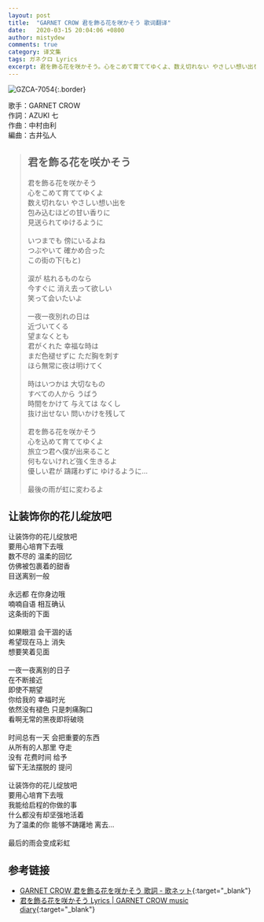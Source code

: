 ```yaml
---
layout: post
title:  "GARNET CROW 君を飾る花を咲かそう 歌词翻译"
date:   2020-03-15 20:04:06 +0800
author: mistydew
comments: true
category: 译文集
tags: ガネクロ Lyrics
excerpt: 君を飾る花を咲かそう。心をこめて育ててゆくよ、数え切れない やさしい想い出を。包み込むほどの甘い香りに、見送られてゆけるように。
---
```

![GZCA-7054](https://crowsub.github.io/images/discography/single/GZCA-7054.jpg){:.border}

歌手：GARNET CROW<br>
作詞：AZUKI 七<br>
作曲：中村由利<br>
編曲：古井弘人

<blockquote class="lyric-original">
  <h2>君を飾る花を咲かそう</h2>
  <p>
    君を飾る花を咲かそう<br>
    心をこめて育ててゆくよ<br>
    数え切れない やさしい想い出を<br>
    包み込むほどの甘い香りに<br>
    見送られてゆけるように<br>
    <br>
    いつまでも 傍にいるよね<br>
    つぶやいて 確かめ合った<br>
    この街の下(もと)<br>
    <br>
    涙が 枯れるものなら<br>
    今すぐに 消え去って欲しい<br>
    笑って会いたいよ<br>
    <br>
    一夜一夜別れの日は<br>
    近づいてくる<br>
    望まなくとも<br>
    君がくれた 幸福な時は<br>
    まだ色褪せずに ただ胸を刺す<br>
    ほら無常に夜は明けてく<br>
    <br>
    時はいつかは 大切なもの<br>
    すべての人から うばう<br>
    時間をかけて 与えては なくし<br>
    抜け出せない 問いかけを残して<br>
    <br>
    君を飾る花を咲かそう<br>
    心を込めて育ててゆくよ<br>
    旅立つ君へ僕が出来ること<br>
    何もないけれど強く生きるよ<br>
    優しい君が 躊躇わずに ゆけるように…<br>
    <br>
    最後の雨が虹に変わるよ
  </p>
</blockquote>

<div class="lyric-translation">
  <h2>让装饰你的花儿绽放吧</h2>
  <p>
    让装饰你的花儿绽放吧<br>
    要用心培育下去哦<br>
    数不尽的 温柔的回忆<br>
    仿佛被包裹着的甜香<br>
    目送离别一般<br>
    <br>
    永远都 在你身边哦<br>
    喃喃自语 相互确认<br>
    这条街的下面<br>
    <br>
    如果眼泪 会干涸的话<br>
    希望现在马上 消失<br>
    想要笑着见面<br>
    <br>
    一夜一夜离别的日子<br>
    在不断接近<br>
    即使不期望<br>
    你给我的 幸福时光<br>
    依然没有褪色 只是刺痛胸口<br>
    看啊无常的黑夜即将破晓<br>
    <br>
    时间总有一天 会把重要的东西<br>
    从所有的人那里 夺走<br>
    没有 花费时间 给予<br>
    留下无法摆脱的 提问<br>
    <br>
    让装饰你的花儿绽放吧<br>
    要用心培育下去哦<br>
    我能给启程的你做的事<br>
    什么都没有却坚强地活着<br>
    为了温柔的你 能够不踌躇地 离去…<br>
    <br>
    最后的雨会变成彩虹
  </p>
</div>

## 参考链接

* [GARNET CROW 君を飾る花を咲かそう 歌詞 - 歌ネット](https://www.uta-net.com/song/19180/){:target="_blank"}
* [君を飾る花を咲かそう Lyrics \| GARNET CROW music diary](https://crowsub.github.io/lyrics/original/君を飾る花を咲かそう.html){:target="_blank"}
